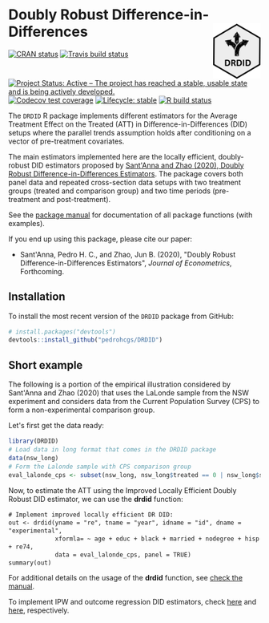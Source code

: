 # Doubly Robust Difference-in-Differences <img src="man/figures/logo.png" align="right" alt="" width="95" />
<!-- badges: start -->
[![CRAN status](https://www.r-pkg.org/badges/version/DRDID)](https://CRAN.R-project.org/package=DRDID)
[![Travis build status](https://travis-ci.com/pedrohcgs/DRDID.svg?branch=master)](https://travis-ci.com/pedrohcgs/DRDID)
[![Project Status: Active – The project has reached a stable, usable state and is being actively developed.](https://www.repostatus.org/badges/latest/active.svg)](https://www.repostatus.org/#active)
[![Codecov test coverage](https://codecov.io/gh/pedrohcgs/DRDID/branch/master/graph/badge.svg)](https://codecov.io/gh/pedrohcgs/DRDID?branch=master)
[![Lifecycle: stable](https://img.shields.io/badge/lifecycle-stable-brightgreen.svg)](https://www.tidyverse.org/lifecycle/#stable)
[![R build status](https://github.com/pedrohcgs/DRDID/workflows/R-CMD-check/badge.svg)](https://github.com/pedrohcgs/DRDID/actions)
<!-- badges: end -->


The `DRDID` R package implements different estimators for the Average Treatment Effect on the Treated (ATT) in Difference-in-Differences (DID) setups where the parallel trends assumption holds after conditioning on a vector of pre-treatment covariates.


The main estimators implemented here are the locally efficient, doubly-robust DID estimators proposed by [Sant'Anna and Zhao (2020), Doubly Robust Difference-in-Differences Estimators](https://arxiv.org/abs/1812.01723). The package covers both panel data and repeated cross-section data setups with two treatment groups (treated and comparison group) and two time periods (pre-treatment and post-treatment).


See the [package manual](https://pedrohcgs.github.io/DRDID/reference/index.html) for documentation of all package functions (with examples).


If you end up using this package, please cite our paper:
* Sant'Anna, Pedro H. C., and Zhao, Jun B. (2020), "Doubly Robust Difference-in-Differences Estimators", *Journal of Econometrics*, Forthcoming.


## Installation
To install the most recent version of the `DRDID` package from GitHub:

``` r
# install.packages("devtools")
devtools::install_github("pedrohcgs/DRDID")
```

## Short example
The following is a portion of the empirical illustration considered by Sant'Anna and Zhao (2020)
that uses the LaLonde sample from the NSW experiment and considers data from the Current Population Survey (CPS) to form a non-experimental comparison group.

Let's first get the data ready:

``` r
library(DRDID)
# Load data in long format that comes in the DRDID package
data(nsw_long)
# Form the Lalonde sample with CPS comparison group
eval_lalonde_cps <- subset(nsw_long, nsw_long$treated == 0 | nsw_long$sample == 2)
```

Now, to estimate the ATT using the Improved Locally Efficient Doubly Robust DID estimator, we can use the **drdid** function:
```{r}
# Implement improved locally efficient DR DID:
out <- drdid(yname = "re", tname = "year", idname = "id", dname = "experimental",
             xformla= ~ age + educ + black + married + nodegree + hisp + re74,
             data = eval_lalonde_cps, panel = TRUE)
summary(out)

```

For additional details on the usage of the **drdid** function, see [check the manual](https://pedrohcgs.github.io/DRDID/reference/drdid.html).
        

To implement IPW and outcome regression DID estimators, check [here](https://pedrohcgs.github.io/DRDID/reference/ipwdid.html) and [here](https://pedrohcgs.github.io/DRDID/reference/ordid.html), respectively.


